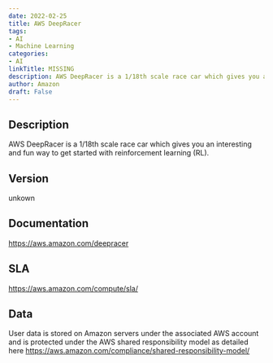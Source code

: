 ```yaml
---
date: 2022-02-25
title: AWS DeepRacer
tags: 
- AI
- Machine Learning
categories: 
- AI
linkTitle: MISSING
description: AWS DeepRacer is a 1/18th scale race car which gives you an interesting and fun way to get started with reinforcement learning (RL).
author: Amazon
draft: False
---
```


## Description

AWS DeepRacer is a 1/18th scale race car which gives you an interesting and fun way to get started with reinforcement learning (RL).

## Version

unkown

## Documentation

https://aws.amazon.com/deepracer

## SLA

https://aws.amazon.com/compute/sla/

## Data

User data is stored on Amazon servers under the associated AWS account and is protected under the AWS shared responsibility model as detailed here https://aws.amazon.com/compliance/shared-responsibility-model/
